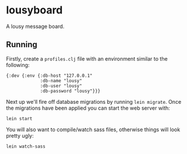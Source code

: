 # lousyboard
A lousy message board.

## Running
Firstly, create a `profiles.clj` file with an environment similar to the
following:

    {:dev {:env {:db-host "127.0.0.1"
                 :db-name "lousy"
                 :db-user "lousy"
                 :db-password "lousy"}}}

Next up we'll fire off database migrations by running `lein migrate`. Once the
migrations have been applied you can start the web server with:

    lein start

You will also want to compile/watch sass files, otherwise things will look 
pretty ugly:

    lein watch-sass

